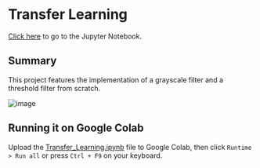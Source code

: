 # Transfer Learning

[Click here](./Image_Filters.ipynb) to go to the Jupyter Notebook.

## Summary

This project features the implementation of a grayscale filter and a threshold filter from scratch.

![image](https://github.com/user-attachments/assets/fc3c4b90-a2a8-4988-bed1-b89c508aece2)

## Running it on Google Colab

Upload the [Transfer_Learning.ipynb](./Transfer_Learning.ipynb) file to Google Colab, then click `Runtime > Run all` or press `Ctrl + F9` on your keyboard.
